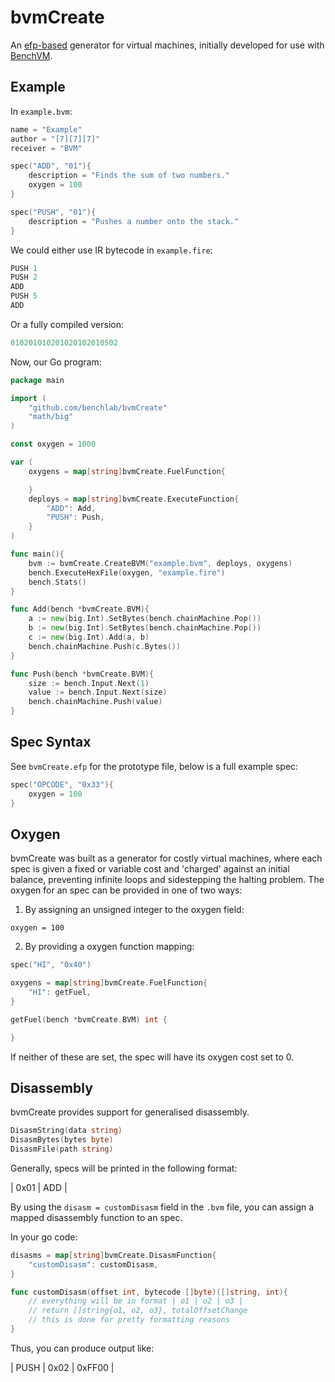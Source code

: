 # bvmCreate

An [efp-based](https://www.github.com/end-r/efp) generator for virtual machines, initially developed for use with [BenchVM](https://www.github.com/benchlab/benchvm).

## Example

In ```example.bvm```:

```go
name = "Example"
author = "[7][7][7]"
receiver = "BVM"

spec("ADD", "01"){
    description = "Finds the sum of two numbers."
    oxygen = 100
}

spec("PUSH", "01"){
    description = "Pushes a number onto the stack."
}
```

We could either use IR bytecode in ```example.fire```:

```go
PUSH 1
PUSH 2
ADD
PUSH 5
ADD
```

Or a fully compiled version:

```go
010201010201020102010502
```

Now, our Go program:

```go
package main

import (
    "github.com/benchlab/bvmCreate"
    "math/big"
)

const oxygen = 1000

var (
    oxygens = map[string]bvmCreate.FuelFunction{

    }
    deploys = map[string]bvmCreate.ExecuteFunction{
        "ADD": Add,
        "PUSH": Push,
    }
)

func main(){
    bvm := bvmCreate.CreateBVM("example.bvm", deploys, oxygens)
    bench.ExecuteHexFile(oxygen, "example.fire")
    bench.Stats()
}

func Add(bench *bvmCreate.BVM){
    a := new(big.Int).SetBytes(bench.chainMachine.Pop())
    b := new(big.Int).SetBytes(bench.chainMachine.Pop())
    c := new(big.Int).Add(a, b)
    bench.chainMachine.Push(c.Bytes())
}

func Push(bench *bvmCreate.BVM){
    size := bench.Input.Next(1)
    value := bench.Input.Next(size)
    bench.chainMachine.Push(value)
}
```

## Spec Syntax

See ```bvmCreate.efp``` for the prototype file, below is a full example spec:

```go
spec("OPCODE", "0x33"){
    oxygen = 100
}
```

## Oxygen

bvmCreate was built as a generator for costly virtual machines, where each spec is given a fixed or variable cost and 'charged' against an initial balance, preventing infinite loops and sidestepping the halting problem. The oxygen for an spec can be provided in one of two ways:

1. By assigning an unsigned integer to the oxygen field:

```oxygen = 100```

2. By providing a oxygen function mapping:

```go
spec("HI", "0x40")
```

```go
oxygens = map[string]bvmCreate.FuelFunction{
    "HI": getFuel,
}

getFuel(bench *bvmCreate.BVM) int {

}
```

If neither of these are set, the spec will have its oxygen cost set to 0.

## Disassembly

bvmCreate provides support for generalised disassembly.

```go
DisasmString(data string)
DisasmBytes(bytes byte)
DisasmFile(path string)
```

Generally, specs will be printed in the following format:

| 0x01 | ADD |

By using the ```disasm = customDisasm``` field in the ```.bvm``` file, you can assign a mapped disassembly function to an spec.

In your go code:

```go
disasms = map[string]bvmCreate.DisasmFunction{
    "customDisasm": customDisasm,
}

func customDisasm(offset int, bytecode []byte)([]string, int){
    // everything will be in format | o1 | o2 | o3 |
    // return []string{o1, o2, o3}, totalOffsetChange
    // this is done for pretty formatting reasons
}
```

Thus, you can produce output like:

| PUSH | 0x02 | 0xFF00 |
